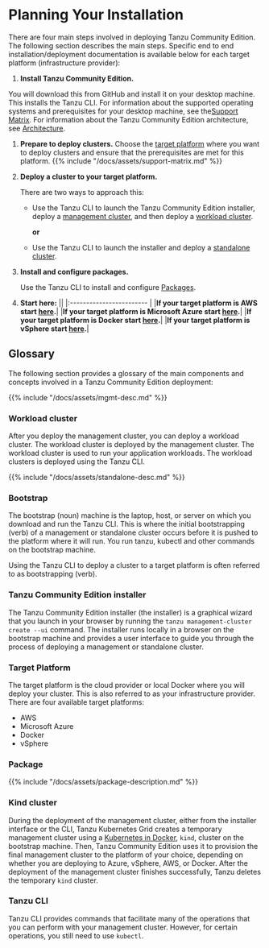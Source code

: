 # Planning Your Installation

There are four main steps involved in deploying Tanzu Community Edition. The following section describes the main steps. Specific end to end installation/deployment documentation is available below for each target platform (infrastructure provider):

1. **Install Tanzu Community Edition.**

You will download this from GitHub and install it on your desktop machine. This installs the Tanzu CLI. For information about the supported operating systems and prerequisites for your desktop machine, see the[Support Matrix](support-matrix/#local-client-machine). For information about the Tanzu Community Edition architecture, see [Architecture](architecture).

1. **Prepare to deploy clusters.**
Choose the [target platform](installation-planning/#target-platform) where you want to deploy clusters and ensure that the prerequisites are met for this platform.
   {{% include "/docs/assets/support-matrix.md" %}}

1. **Deploy a cluster to your target platform.**

   There are two ways to approach this:

   * Use the Tanzu CLI to launch the Tanzu Community Edition installer, deploy a [management cluster](installation-planning/#management-cluster-description), and then deploy a [workload cluster](installation-planning/#workload-cluster).

     **or**

   * Use the Tanzu CLI to launch the installer and deploy a [standalone cluster](installation-planning/#standalone-cluster).

1. **Install and configure packages.**

   Use the Tanzu CLI to install and configure [Packages](installation-planning/#package).

1. **Start here:**
   ||
   |:------------------------ |
   |**If your target platform is AWS start [here](aws-intro).**|
   |**If your target platform is Microsoft Azure start [here](azure-intro).**|
   |**If your target platform is Docker start [here](docker-intro).**|
   |**If your target platform is vSphere start [here](vsphere-intro).**|

## Glossary

The following section provides a glossary of the main components and concepts involved in a Tanzu Community Edition deployment:

{{% include "/docs/assets/mgmt-desc.md" %}}

### Workload cluster

After you deploy the management cluster, you can deploy a workload cluster. The workload cluster is deployed by the management cluster. The workload cluster is used to run your application workloads. The workload clusters is deployed using the Tanzu CLI.

{{% include "/docs/assets/standalone-desc.md" %}}

### Bootstrap

The bootstrap (noun) machine is the laptop, host, or server on which you download and run the Tanzu CLI. This is where the initial bootstrapping (verb) of a management or standalone cluster occurs before it is pushed to the platform where it will run. You run tanzu, kubectl and other commands on the bootstrap machine.

Using the Tanzu CLI to deploy a cluster to a target platform is often referred to as bootstrapping (verb).

### Tanzu Community Edition installer

The Tanzu Community Edition installer (the installer) is a graphical wizard that you launch in your browser by running the ``tanzu management-cluster create --ui`` command. The installer runs locally in a browser on the bootstrap machine and provides a user interface to guide you through the process of deploying a management or standalone cluster.

### Target Platform

The target platform is the cloud provider or local Docker where you will deploy your cluster. This is also referred to as your infrastructure provider.
There are four available target platforms:

* AWS
* Microsoft Azure
* Docker
* vSphere

### Package

{{% include "/docs/assets/package-description.md" %}}

### Kind cluster

During the deployment of the management cluster, either from the installer interface or the CLI, Tanzu Kubernetes Grid creates a temporary management cluster using a [Kubernetes in Docker](https://kind.sigs.k8s.io/), `kind`, cluster on the bootstrap machine. Then, Tanzu Community Edition uses it to provision the final management cluster to the platform of your choice, depending on whether you are deploying to Azure, vSphere, AWS, or Docker. After the deployment of the management cluster finishes successfully, Tanzu deletes the temporary `kind` cluster.

### Tanzu CLI

Tanzu CLI provides commands that facilitate many of the operations that you can perform with your management cluster. However, for certain operations, you still need to use `kubectl`.
